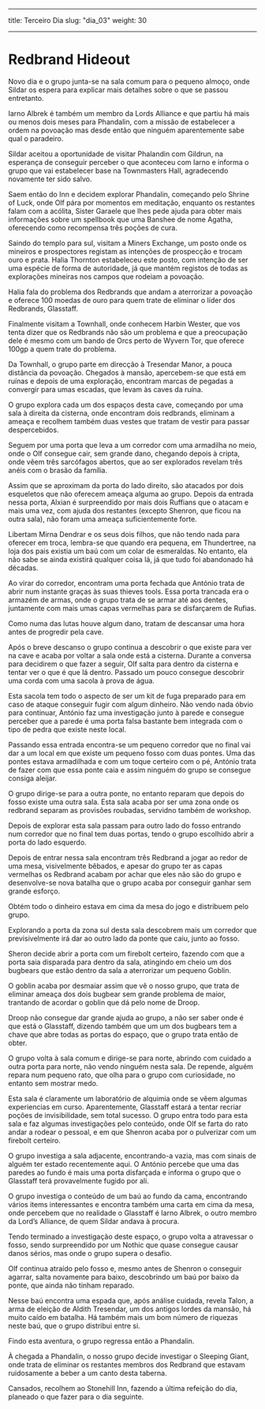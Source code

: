 
---

title: Terceiro Dia
slug: "dia_03"
weight: 30

---

# Redbrand Hideout

Novo dia e o grupo junta-se na sala comum para o pequeno almoço, onde Sildar os espera para explicar mais detalhes sobre o que se passou entretanto.

Iarno Albrek é também um membro da Lords Alliance e que partiu há mais ou menos dois meses para Phandalin, com a missão de estabelecer a ordem na povoação mas desde então que ninguém aparentemente sabe qual o paradeiro. 

Sildar aceitou a oportunidade de visitar Phalandin com Gildrun, na esperança de conseguir perceber o que aconteceu com Iarno e informa o grupo que vai estabelecer base na Townmasters Hall, agradecendo novamente ter sido salvo.

Saem então do Inn e decidem explorar Phandalin, começando pelo Shrine of Luck, onde Olf pára por momentos em meditação, enquanto os restantes falam com a acólita, Sister Garaele que lhes pede ajuda para obter mais informações sobre um spellbook que uma Banshee de nome Agatha, oferecendo como recompensa três poções de cura.

Saindo do templo para sul, visitam a Miners Exchange, um posto onde os mineiros e prospectores registam as intenções de prospecção e trocam ouro e prata. Halia Thornton estabeleceu este posto, com intenção de ser uma espécie de forma de autoridade, já que mantém registos de todas as explorações mineiras nos campos que rodeiam a povoação.

Halia fala do problema dos Redbrands que andam a aterrorizar a povoação e oferece 100 moedas de ouro para quem trate de eliminar o líder dos Redbrands, Glasstaff.

Finalmente visitam a Townhall, onde conhecem Harbin Wester, que vos tenta dizer que os Redbrands não são um problema e que a preocupação dele é mesmo com um bando de Orcs perto de Wyvern Tor, que oferece 100gp a quem trate do problema.

Da Townhall, o grupo parte em direcção à Tresendar Manor, a pouca distância da povoação. Chegados à mansão, apercebem-se que está em ruínas e depois de uma exploração, encontram marcas de pegadas a convergir para umas escadas, que levam às caves da ruína.

O grupo explora cada um dos espaços desta cave, começando por uma sala à direita da cisterna, onde encontram dois redbrands, eliminam a ameaça e recolhem também duas vestes que tratam de vestir para passar despercebidos.

Seguem por uma porta que leva a um corredor com uma armadilha no meio, onde o Olf consegue cair, sem grande dano, chegando depois à cripta, onde vêem três sarcófagos abertos, que ao ser explorados revelam três anéis com o brasão da família.

Assim que se aproximam da porta do lado direito, são atacados por dois esqueletos que não oferecem ameaça alguma ao grupo. Depois da entrada nessa porta, Alxian é surpreendido por mais dois Ruffians que o atacam e mais uma vez, com ajuda dos restantes (excepto Shenron, que ficou na outra sala), não foram uma ameaça suficientemente forte.

Libertam Mirna Dendrar e os seus dois filhos, que não tendo nada para oferecer em troca, lembra-se que quando era pequena, em Thundertree, na loja dos pais existia um baú com um colar de esmeraldas. No entanto, ela não sabe se ainda existirá qualquer coisa lá, já que tudo foi abandonado há décadas.

Ao virar do corredor, encontram uma porta fechada que António trata de abrir num instante graças às suas thieves tools. Essa porta trancada era o armazém de armas, onde o grupo trata de se armar até aos dentes, juntamente com mais umas capas vermelhas para se disfarçarem de Rufias.

Como numa das lutas houve algum dano, tratam de descansar uma hora antes de progredir pela cave.


Após o breve descanso o grupo continua a descobrir o que existe para ver na cave e acaba por voltar a sala onde está a cisterna. Durante a conversa para decidirem o que fazer a seguir, Olf salta para dentro da cisterna e tentar ver o que é que lá dentro. Passado um pouco consegue descobrir uma corda com uma sacola à prova de água. 

Esta sacola tem todo o aspecto de ser um kit de fuga preparado para em caso de ataque conseguir fugir com algum dinheiro. Não vendo nada óbvio para continuar, António faz uma investigação junto à parede e consegue perceber que a parede é uma porta falsa bastante bem integrada com o tipo de pedra que existe neste local.

Passando essa entrada encontra-se um pequeno corredor que no final vai dar a um local em que existe um pequeno fosso com duas pontes. Uma das pontes estava armadilhada e com um toque certeiro com o pé, António trata de fazer com que essa ponte caia e assim ninguém do grupo se consegue consiga aleijar.

O grupo dirige-se para a outra ponte, no entanto reparam que depois do fosso existe uma outra sala. Esta sala acaba por ser uma zona onde os redbrand separam as provisões roubadas, servidno também de workshop.

Depois de explorar esta sala passam para outro lado do fosso entrando num corredor que no final tem duas portas, tendo o grupo escolhido abrir a porta do lado esquerdo.

Depois de entrar nessa sala encontram três Redbrand a jogar ao redor de uma mesa, visivelmente bêbados, e apesar do grupo ter as capas vermelhas os Redbrand acabam por achar que eles não são do grupo e desenvolve-se nova batalha que o grupo acaba por conseguir ganhar sem grande esforço.

Obtém todo o dinheiro estava em cima da mesa do jogo e distribuem pelo grupo.

Explorando a porta da zona sul desta sala descobrem mais um corredor que previsivelmente irá dar ao outro lado da ponte que caiu, junto ao fosso.

Sheron decide abrir a porta com um firebolt certeiro, fazendo com que a porta saia disparada para dentro da sala, atingindo em cheio um dos bugbears que estão dentro da sala a aterrorizar um pequeno Goblin.

O goblin acaba por desmaiar assim que vê o nosso grupo, que trata de eliminar ameaça dos dois bugbear sem grande problema de maior, trantando de acordar o goblin que dá pelo nome de Droop.

Droop não consegue dar grande ajuda ao grupo, a não ser saber onde é que está o Glasstaff, dizendo também que um um dos bugbears tem a chave que abre todas as portas do espaço, que o grupo trata então de obter.

O grupo volta à sala comum e dirige-se para norte, abrindo com cuidado a outra porta para norte, não vendo ninguém nesta sala. De repende, alguém repara num pequeno rato, que olha para o grupo com curiosidade, no entanto sem mostrar medo.

Esta sala é claramente um laboratório de alquimia onde se vêem algumas experiencias em curso. Aparentemente, Glasstaff estará a tentar recriar poções de invisibilidade, sem total sucesso. 
O grupo entra todo para esta sala e faz algumas investigações pelo conteúdo, onde Olf se farta do rato andar a rodear o pessoal, e em que Shenron acaba por o pulverizar com um firebolt certeiro.

O grupo investiga a sala adjacente, encontrando-a vazia, mas com sinais de alguém ter estado recentemente aqui. O António percebe que uma das paredes ao fundo é mais uma porta disfarçada e informa o grupo que o Glasstaff terá provavelmente fugido por ali.

O grupo investiga o conteúdo de um baú ao fundo da cama, encontrando vários items interessantes e encontra também uma carta em cima da mesa, onde percebem que no realidade o Glasstaff é Iarno Albrek, o outro membro da Lord’s Alliance, de quem Sildar andava à procura.

Tendo terminado a investigação deste espaço, o grupo volta a atravessar o fosso, sendo surpreendido por um Nothic que quase consegue causar danos sérios, mas onde o grupo supera o desafio.

Olf continua atraído pelo fosso e, mesmo antes de Shenron o conseguir agarrar, salta novamente para baixo, descobrindo um baú por baixo da ponte, que ainda não tinham reparado.

Nesse baú encontra uma espada que, após análise cuidada, revela Talon, a arma de eleição de Aldith Tresendar, um dos antigos lordes da mansão, há muito caído em batalha. Há também mais um bom número de riquezas neste baú, que o grupo distribui entre si.

Findo esta aventura, o grupo regressa então a Phandalin.





À chegada a Phandalin, o nosso grupo decide investigar o Sleeping Giant, onde trata de eliminar os restantes membros dos Redbrand que estavam ruidosamente a beber a um canto desta taberna.

Cansados, recolhem ao Stonehill Inn, fazendo a última refeição do dia, planeado o que fazer para o dia seguinte.



